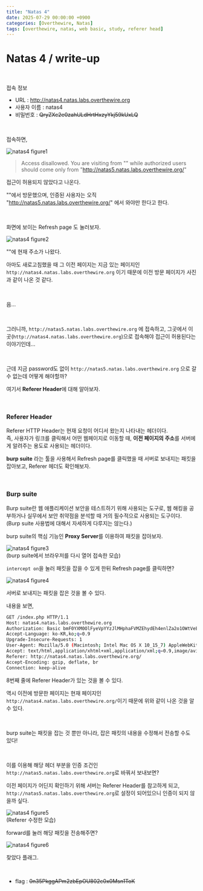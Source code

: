 ```yaml
---
title: "Natas 4"
date: 2025-07-29 00:00:00 +0900
categories: [Overthewire, Natas]
tags: [overthewire, natas, web basic, study, referer head]
---
```


# Natas 4 / write-up

<br>

접속 정보 
- URL : http://natas4.natas.labs.overthewire.org
- 사용자 이름 : natas4
- 비밀번호 : ~~QryZXc2e0zahULdHrtHxzyYkj59kUxLQ~~ 

<br>

접속하면,

![natas4 figure1](/assets/img/natas/2025-07-31-04-56-30.png)
> Access disallowed. You are visiting from "" while authorized users should come only from "http://natas5.natas.labs.overthewire.org/"

접근이 허용되지 않았다고 나온다. 

""에서 방문했으며, 인증된 사용자는 오직 "http://natas5.natas.labs.overthewire.org/" 에서 와야만 한다고 한다.

<br>

화면에 보이는 Refresh page 도 눌러보자.

![natas4 figure2](/assets/img/natas/2025-07-31-05-07-30.png)

""에 현재 주소가 나왔다.

아마도 새로고침했을 때 그 이전 페이지는 지금 있는 페이지인 `http://natas4.natas.labs.overthewire.org` 이기 때문에 이전 방문 페이지가 사진과 같이 나온 것 같다.

<br>

음... 

<br>

그러니까, `http://natas5.natas.labs.overthewire.org` 에 접속하고, 그곳에서 이곳(`http://natas4.natas.labs.overthewire.org`)으로 접속해야 접근이 허용된다는 이야기인데...

<br>

근데 지금 password도 없이 `http://natas5.natas.labs.overthewire.org` 으로 갈 수 없는데 어떻게 해야할까? 

여기서 **Referer Header**에 대해 알아보자.

<br>

### Referer Header

Referer HTTP Header는 현재 요청이 어디서 왔는지 나타내는 헤더이다.  
즉, 사용자가 링크를 클릭해서 어떤 웹페이지로 이동할 때, **이전 페이지의 주소**를 서버에게 알려주는 용도로 사용되는 헤더이다.

**burp suite** 라는 툴을 사용해서 Refresh page를 클릭했을 때 서버로 보내지는 패킷을 잡아보고, Referer 헤더도 확인해보자.

<br>

### Burp suite

Burp suite란 웹 애플리케이션 보안을 테스트하기 위해 사용되는 도구로, 웹 해킹을 공부하거나 실무에서 보안 취약점을 분석할 때 거의 필수적으로 사용되는 도구이다.  
(Burp suite 사용법에 대해서 자세하게 다루지는 않는다.)

burp suite의 핵심 기능인 **Proxy Server**를 이용하여 패킷을 잡아보자.

![natas4 figure3](/assets/img/natas/2025-07-31-05-17-53.png)  
(burp suite에서 브라우저를 다시 열어 접속한 모습)

`intercept on`을 눌러 패킷을 잡을 수 있게 한뒤 Refresh page를 클릭하면?

![natas4 figure4](/assets/img/natas/2025-07-31-05-20-16.png)

서버로 보내지는 패킷을 잡은 것을 볼 수 있다.

내용을 보면,

```bash
GET /index.php HTTP/1.1
Host: natas4.natas.labs.overthewire.org
Authorization: Basic bmF0YXM0OlFyeVpYYzJlMHphaFVMZEhydEh4enlZa2o1OWtVeExR
Accept-Language: ko-KR,ko;q=0.9
Upgrade-Insecure-Requests: 1
User-Agent: Mozilla/5.0 (Macintosh; Intel Mac OS X 10_15_7) AppleWebKit/537.36 (KHTML, like Gecko) Chrome/138.0.0.0 Safari/537.36
Accept: text/html,application/xhtml+xml,application/xml;q=0.9,image/avif,image/webp,image/apng,*/*;q=0.8,application/signed-exchange;v=b3;q=0.7
Referer: http://natas4.natas.labs.overthewire.org/
Accept-Encoding: gzip, deflate, br
Connection: keep-alive
```

8번째 줄에 Referer Header가 있는 것을 볼 수 있다.

역시 이전에 방문한 페이지는 현재 페이지인 `http://natas4.natas.labs.overthewire.org/`이기 때문에 위와 같이 나온 것을 알 수 있다.

<br>

burp suite는 패킷을 잡는 것 뿐만 아니라, 잡은 패킷의 내용을 수정해서 전송할 수도 있다!

<br>

이를 이용해 해당 헤더 부분을 인증 조건인 `http://natas5.natas.labs.overthewire.org`로 바꿔서 보내보면?

이전 페이지가 어딘지 확인하기 위해 서버는 Referer Header를 참고하게 되고,  
`http://natas5.natas.labs.overthewire.org`로 설정이 되어있으니 인증이 되지 않을까 싶다.

![natas4 figure5](/assets/img/natas/2025-07-31-05-27-36.png)  
(Referer 수정한 모습)

forward를 눌러 해당 패킷을 전송해주면?

![natas4 figure6](/assets/img/natas/2025-07-31-05-31-10.png)

찾았다 플래그.

<br>

- flag : ~~0n35PkggAPm2zbEpOU802c0x0Msn1ToK~~